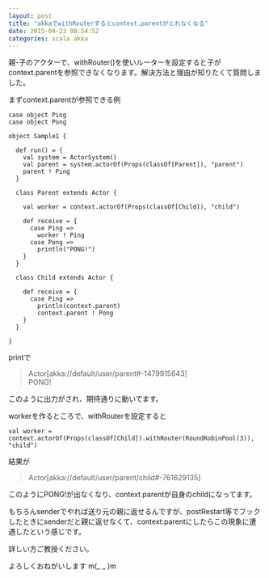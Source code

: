 ```yaml
---
layout: post
title: "akkaでwithRouterするとcontext.parentがとれなくなる"
date: 2015-04-23 08:54:52
categories: scala akka
---
```

<p>親-子のアクターで、withRouter()を使いルーターを設定すると子がcontext.parentを参照できなくなります。解決方法と理由が知りたくて質問しました。</p>

<p>まずcontext.parentが参照できる例</p>

<pre><code>case object Ping
case object Pong

object Sample1 {

  def run() = {
    val system = ActorSystem()
    val parent = system.actorOf(Props(classOf[Parent]), "parent")
    parent ! Ping
  }

  class Parent extends Actor {

    val worker = context.actorOf(Props(classOf[Child]), "child")

    def receive = {
      case Ping =&gt;
        worker ! Ping
      case Pong =&gt;
        println("PONG!")
    }
  }

  class Child extends Actor {

    def receive = {
      case Ping =&gt;
        println(context.parent)
        context.parent ! Pong
    }
  }

}
</code></pre>

<p>printで </p>

<blockquote>
  <p>Actor[akka://default/user/parent#-1479915643]<br>
  PONG!</p>
</blockquote>

<p>このように出力がされ、期待通りに動いてます。</p>

<p>workerを作るところで、withRouterを設定すると</p>

<pre><code>val worker = context.actorOf(Props(classOf[Child]).withRouter(RoundRobinPool(3)), "child")
</code></pre>

<p>結果が</p>

<blockquote>
  <p>Actor[akka://default/user/parent/child#-761629135]</p>
</blockquote>

<p>このようにPONG!が出なくなり、context.parentが自身のchildになってます。</p>

<p>もちろんsenderでやれば送り元の親に返せるんですが、postRestart等でフックしたときにsenderだと親に返せなくて、context.parentにしたらこの現象に遭遇したという感じです。</p>

<p>詳しい方ご教授ください。</p>

<p>よろしくおねがいします m(_ _ )m</p>
